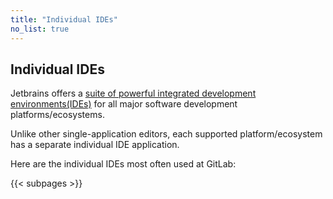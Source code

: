 ```yaml
---
title: "Individual IDEs"
no_list: true
---
```


## Individual IDEs

Jetbrains offers a [suite of powerful integrated development environments(IDEs)](https://www.jetbrains.com/products/)
for all major software development platforms/ecosystems.

Unlike other single-application editors, each supported platform/ecosystem has a separate individual IDE application.

Here are the individual IDEs most often used at GitLab:

{{< subpages >}}
